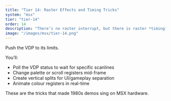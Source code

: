 ```yaml
---
title: "Tier 14: Raster Effects and Timing Tricks"
system: "msx"
tier: "tier-14"
order: 14
description: "There’s no raster interrupt, but there is raster *timing*. Use scanline polling to split screens, animate colours, and layer effects."
image: "/images/msx/tier-14.png"
---
```


Push the VDP to its limits.

You’ll:
- Poll the VDP status to wait for specific scanlines
- Change palette or scroll registers mid-frame
- Create vertical splits for UI/gameplay separation
- Animate colour registers in real-time

These are the tricks that made 1980s demos sing on MSX hardware.
